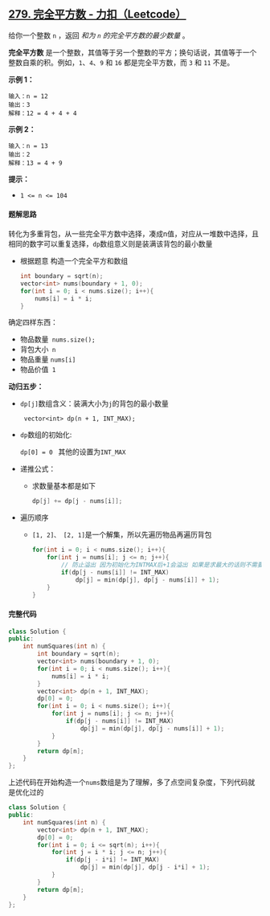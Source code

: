 ## [279. 完全平方数 - 力扣（Leetcode）](https://leetcode.cn/problems/perfect-squares/description/)

给你一个整数 `n` ，返回 *和为 `n` 的完全平方数的最少数量* 。

**完全平方数** 是一个整数，其值等于另一个整数的平方；换句话说，其值等于一个整数自乘的积。例如，`1`、`4`、`9` 和 `16` 都是完全平方数，而 `3` 和 `11` 不是。

**示例 1：**

```
输入：n = 12
输出：3 
解释：12 = 4 + 4 + 4
```

**示例 2：**

```
输入：n = 13
输出：2
解释：13 = 4 + 9
```

**提示：**

- `1 <= n <= 104`

#### 题解思路

转化为多重背包，从一些完全平方数中选择，凑成n值，对应从一堆数中选择，且相同的数字可以重复选择，`dp`数组意义则是装满该背包的最小数量

- 根据题意 构造一个完全平方和数组

  ```c++
  int boundary = sqrt(n);
  vector<int> nums(boundary + 1, 0);
  for(int i = 0; i < nums.size(); i++){
      nums[i] = i * i;
  }
  ```

确定四样东西：

- 物品数量` nums.size();`
- 背包大小` n`
- 物品重量 `nums[i]`
- 物品价值` 1`

**动归五步：**

- `dp[j]`数组含义：装满大小为`j`的背包的最小数量

  ` vector<int> dp(n + 1, INT_MAX);`

- `dp`数组的初始化:

  `dp[0] = 0 ` 其他的设置为`INT_MAX`

- 递推公式：

  - 求数量基本都是如下

    ```c++
    dp[j] += dp[j - nums[i]];
    ```

- 遍历顺序

  - `[1, 2]、 [2, 1]`是一个解集，所以先遍历物品再遍历背包

    ```c++
    for(int i = 0; i < nums.size(); i++){
        for(int j = nums[i]; j <= n; j++){
            // 防止溢出 因为初始化为INTMAX后+1会溢出 如果是求最大的话则不需要
            if(dp[j - nums[i]] != INT_MAX)
                dp[j] = min(dp[j], dp[j - nums[i]] + 1);
        }
    }
    ```

#### 完整代码

```c++
class Solution {
public:
    int numSquares(int n) {
        int boundary = sqrt(n);
        vector<int> nums(boundary + 1, 0);
        for(int i = 0; i < nums.size(); i++){
            nums[i] = i * i;
        }
        vector<int> dp(n + 1, INT_MAX);
        dp[0] = 0;
        for(int i = 0; i < nums.size(); i++){
            for(int j = nums[i]; j <= n; j++){
                if(dp[j - nums[i]] != INT_MAX)
                    dp[j] = min(dp[j], dp[j - nums[i]] + 1);
            }
        }
        return dp[n];
    }
};
```

上述代码在开始构造一个`nums`数组是为了理解，多了点空间复杂度，下列代码就是优化过的

```c++
class Solution {
public:
    int numSquares(int n) {
        vector<int> dp(n + 1, INT_MAX);
        dp[0] = 0;
        for(int i = 0; i <= sqrt(n); i++){
            for(int j = i * i; j <= n; j++){
                if(dp[j - i*i] != INT_MAX)
                    dp[j] = min(dp[j], dp[j - i*i] + 1);
            }
        }
        return dp[n];
    }
};
```

